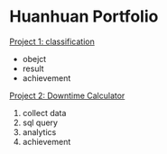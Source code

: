 # Huanhuan Portfolio

[Project 1: classification](https://github.com/jiahualihuanahuan/geolocation-classification)

- obejct
- result
- achievement


[Project 2: Downtime Calculator](https://github.com/jiahualihuanahuan/Downtime-Calculator-in-SQL)
1. collect data
2. sql query
3. analytics
4. achievement
